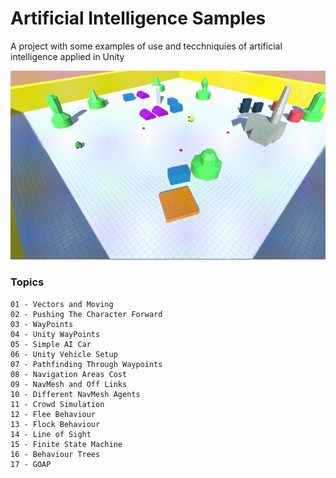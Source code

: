 # Artificial Intelligence Samples

A project with some examples of use and tecchniquies of artificial intelligence applied in Unity

![Finite State Machine Example](out.gif)

### Topics

```
01 - Vectors and Moving
02 - Pushing The Character Forward
03 - WayPoints
04 - Unity WayPoints
05 - Simple AI Car
06 - Unity Vehicle Setup
07 - Pathfinding Through Waypoints
08 - Navigation Areas Cost
09 - NavMesh and Off Links
10 - Different NavMesh Agents
11 - Crowd Simulation
12 - Flee Behaviour
13 - Flock Behaviour
14 - Line of Sight
15 - Finite State Machine
16 - Behaviour Trees
17 - GOAP
```